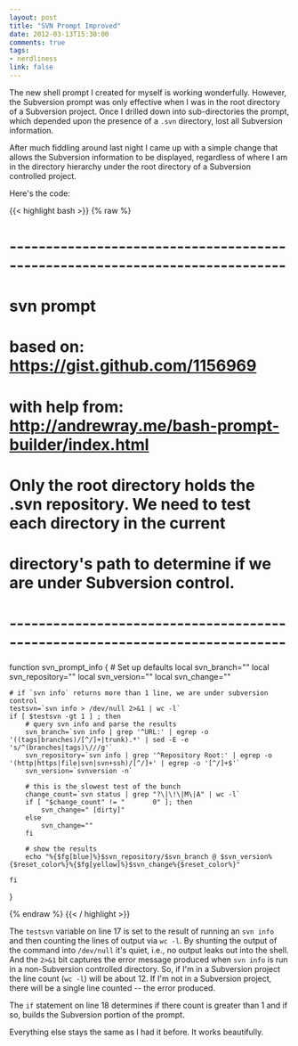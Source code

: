 ```yaml
---
layout: post
title: "SVN Prompt Improved"
date: 2012-03-13T15:30:00
comments: true
tags:
- nerdliness
link: false
---
```

The new shell prompt I created for myself is working wonderfully. However, the Subversion prompt was only effective when I was in the root directory of a Subversion project. Once I drilled down into sub-directories the prompt, which depended upon the presence of a `.svn` directory, lost all Subversion information.

After much fiddling around last night I came up with a simple change that allows the Subversion information to be displayed, regardless of where I am in the directory hierarchy under the root directory of a Subversion controlled project.

Here's the code:

{{< highlight bash >}}
{% raw %}
# ----------------------------------------------------------------------------
# svn prompt
# based on: https://gist.github.com/1156969 
# with help from: http://andrewray.me/bash-prompt-builder/index.html
# 
# Only the root directory holds the .svn repository. We need to test each directory in the current
# directory's path to determine if we are under Subversion control.
# ----------------------------------------------------------------------------
function svn_prompt_info {
	# Set up defaults
	local svn_branch=""
	local svn_repository=""
	local svn_version=""
	local svn_change=""

	# if `svn info` returns more than 1 line, we are under subversion control
    testsvn=`svn info > /dev/null 2>&1 | wc -l`
    if [ $testsvn -gt 1 ] ; then
		# query svn info and parse the results
		svn_branch=`svn info | grep '^URL:' | egrep -o '((tags|branches)/[^/]+|trunk).*' | sed -E -e 's/^(branches|tags)\///g'`
		svn_repository=`svn info | grep '^Repository Root:' | egrep -o '(http|https|file|svn|svn+ssh)/[^/]+' | egrep -o '[^/]+$'`
		svn_version=`svnversion -n`
		
		# this is the slowest test of the bunch
		change_count=`svn status | grep "?\|\!\|M\|A" | wc -l`
		if [ "$change_count" != "       0" ]; then
			svn_change=" [dirty]"
		else
			svn_change=""
		fi
		
		# show the results
		echo "%{$fg[blue]%}$svn_repository/$svn_branch @ $svn_version%{$reset_color%}%{$fg[yellow]%}$svn_change%{$reset_color%}"
		
	fi
}

{% endraw %}
{{< / highlight >}}

The `testsvn` variable on line 17 is set to the result of running an `svn info` and then counting the lines of output via `wc -l`. By shunting the output of the command into `/dev/null` it's quiet, i.e., no output leaks out into the shell. And the `2>&1` bit captures the error message produced when `svn info` is run in a non-Subversion controlled directory. So, if I'm in a Subversion project the line count (`wc -l`) will be about 12. If I'm not in a Subversion project, there will be a single line counted -- the error produced.

The `if` statement on line 18 determines if there count is greater than 1 and if so, builds the Subversion portion of the prompt. 

Everything else stays the same as I had it before. It works beautifully.
